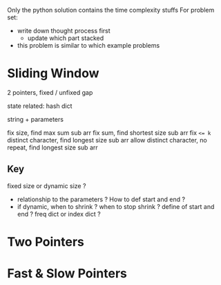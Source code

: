 Only the python solution contains the time complexity stuffs
For problem set:
- write down thought process first
  - update which part stacked
- this problem is similar to which example problems


# Sliding Window
2 pointers, fixed / unfixed gap

state related: hash dict

string + parameters

fix size, find max sum sub arr
fix sum, find shortest size sub arr
fix `<= k` distinct character, find longest size sub arr
allow distinct character, no repeat, find longest size sub arr


## Key
fixed size or dynamic size ?
  - relationship to the parameters ? How to def start and end ?
  - if dynamic, when to shrink ? when to stop shrink ?
define of start and end ?
freq dict or index dict ?



# Two Pointers

# Fast & Slow Pointers

